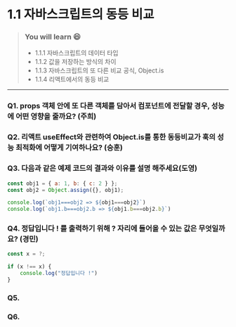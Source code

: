 # 1.1 자바스크립트의 동등 비교

> ### You will learn 😆
>- 1.1.1 자바스크립트의 데이터 타입
>- 1.1.2 값을 저장하는 방식의 차이
>- 1.1.3 자바스크립트의 또 다른 비교 공식, Object.is
>- 1.1.4 리액트에서의 동등 비교

---

### Q1. props 객체 안에 또 다른 객체를 담아서 컴포넌트에 전달할 경우, 성능에 어떤 영향을 줄까요? (주희)
### Q2. 리액트 useEffect와 관련하여 Object.is를 통한 동등비교가 훅의 성능 최적화에 어떻게 기여하나요? (승훈)
### Q3. 다음과 같은 예제 코드의 결과와 이유를 설명 해주세요(도영)
``` javascript
const obj1 = { a: 1, b: { c: 2 } };
const obj2 = Object.assign({}, obj1);

console.log(`obj1===obj2 => ${obj1===obj2}`)
console.log(`obj1.b===obj2.b => ${obj1.b===obj2.b}`)
```
### Q4. 정답입니다 ! 를 출력하기 위해 ? 자리에 들어올 수 있는 값은 무엇일까요? (경민)
``` javascript
const x = ?;

if (x !== x) {
    console.log("정답입니다 !")
}
```
### Q5. 
### Q6. 